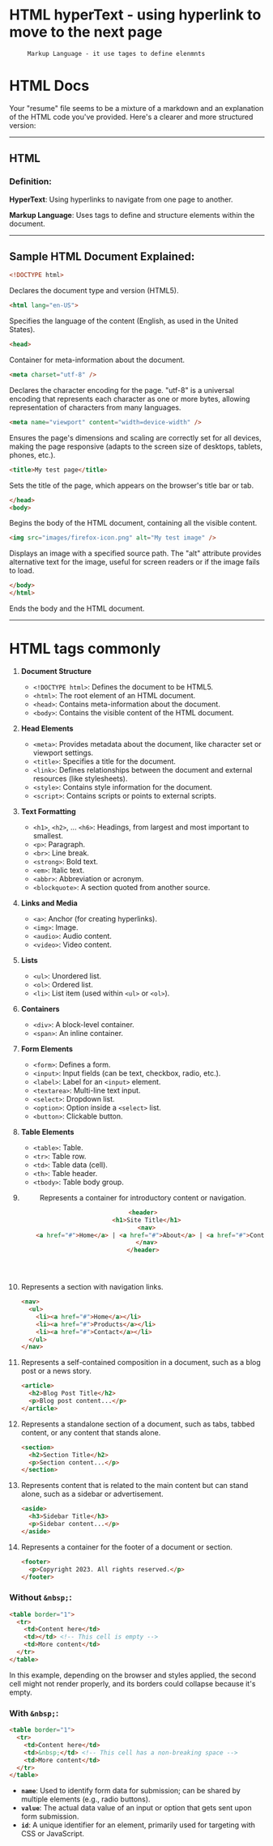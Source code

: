 # HTML    hyperText - using hyperlink to move to the next page 
         Markup Language - it use tages to define elenmnts 

# HTML Docs

Your "resume" file seems to be a mixture of a markdown and an explanation of the HTML code you've provided. Here's a clearer and more structured version:

---

## HTML

### Definition:

**HyperText**: Using hyperlinks to navigate from one page to another.

**Markup Language**: Uses tags to define and structure elements within the document.

---

## Sample HTML Document Explained:

```html
<!DOCTYPE html> 
```
Declares the document type and version (HTML5).

```html
<html lang="en-US">
```
Specifies the language of the content (English, as used in the United States).

```html
<head>
```
Container for meta-information about the document.

```html
<meta charset="utf-8" />
```
Declares the character encoding for the page. "utf-8" is a universal encoding that represents each character as one or more bytes, allowing representation of characters from many languages.

```html
<meta name="viewport" content="width=device-width" />
```
Ensures the page's dimensions and scaling are correctly set for all devices, making the page responsive (adapts to the screen size of desktops, tablets, phones, etc.).

```html
<title>My test page</title>
```
Sets the title of the page, which appears on the browser's title bar or tab.

```html
</head>
<body>
```
Begins the body of the HTML document, containing all the visible content.

```html
<img src="images/firefox-icon.png" alt="My test image" />
```
Displays an image with a specified source path. The "alt" attribute provides alternative text for the image, useful for screen readers or if the image fails to load.

```html
</body>
</html>
```
Ends the body and the HTML document.

---

#  HTML tags commonly 

1. **Document Structure**
   - `<!DOCTYPE html>`: Defines the document to be HTML5.
   - `<html>`: The root element of an HTML document.
   - `<head>`: Contains meta-information about the document.
   - `<body>`: Contains the visible content of the HTML document.

2. **Head Elements**
   - `<meta>`: Provides metadata about the document, like character set or viewport settings.
   - `<title>`: Specifies a title for the document.
   - `<link>`: Defines relationships between the document and external resources (like stylesheets).
   - `<style>`: Contains style information for the document.
   - `<script>`: Contains scripts or points to external scripts.

3. **Text Formatting**
   - `<h1>`, `<h2>`, ... `<h6>`: Headings, from largest and most important to smallest.
   - `<p>`: Paragraph.
   - `<br>`: Line break.
   - `<strong>`: Bold text.
   - `<em>`: Italic text.
   - `<abbr>`: Abbreviation or acronym.
   - `<blockquote>`: A section quoted from another source.

4. **Links and Media**
   - `<a>`: Anchor (for creating hyperlinks).
   - `<img>`: Image.
   - `<audio>`: Audio content.
   - `<video>`: Video content.

5. **Lists**
   - `<ul>`: Unordered list.
   - `<ol>`: Ordered list.
   - `<li>`: List item (used within `<ul>` or `<ol>`).

6. **Containers**
   - `<div>`: A block-level container.
   - `<span>`: An inline container.

7. **Form Elements**
   - `<form>`: Defines a form.
   - `<input>`: Input fields (can be text, checkbox, radio, etc.).
   - `<label>`: Label for an `<input>` element.
   - `<textarea>`: Multi-line text input.
   - `<select>`: Dropdown list.
   - `<option>`: Option inside a `<select>` list.
   - `<button>`: Clickable button.

8. **Table Elements**
   - `<table>`: Table.
   - `<tr>`: Table row.
   - `<td>`: Table data (cell).
   - `<th>`: Table header.
   - `<tbody>`: Table body group.


9. **<header>**
    Represents a container for introductory content or navigation.
    ```html
    <header>
      <h1>Site Title</h1>
      <nav>
        <a href="#">Home</a> | <a href="#">About</a> | <a href="#">Contact</a>
      </nav>
    </header>
    ```

10. **<nav>**
    Represents a section with navigation links.
    ```html
    <nav>
      <ul>
        <li><a href="#">Home</a></li>
        <li><a href="#">Products</a></li>
        <li><a href="#">Contact</a></li>
      </ul>
    </nav>
    ```

11. **<article>**
    Represents a self-contained composition in a document, such as a blog post or a news story.
    ```html
    <article>
      <h2>Blog Post Title</h2>
      <p>Blog post content...</p>
    </article>
    ```

12. **<section>**
    Represents a standalone section of a document, such as tabs, tabbed content, or any content that stands alone.
    ```html
    <section>
      <h2>Section Title</h2>
      <p>Section content...</p>
    </section>
    ```

13. **<aside>**
    Represents content that is related to the main content but can stand alone, such as a sidebar or advertisement.
    ```html
    <aside>
      <h3>Sidebar Title</h3>
      <p>Sidebar content...</p>
    </aside>
    ```

14. **<footer>**
    Represents a container for the footer of a document or section.
    ```html
    <footer>
      <p>Copyright 2023. All rights reserved.</p>
    </footer>
    ```

### Without `&nbsp;`:

```html
<table border="1">
  <tr>
    <td>Content here</td>
    <td></td> <!-- This cell is empty -->
    <td>More content</td>
  </tr>
</table>
```

In this example, depending on the browser and styles applied, the second cell might not render properly, and its borders could collapse because it's empty. 

### With `&nbsp;`:

```html
<table border="1">
  <tr>
    <td>Content here</td>
    <td>&nbsp;</td> <!-- This cell has a non-breaking space -->
    <td>More content</td>
  </tr>
</table>
```

- **`name`**: Used to identify form data for submission; can be shared by multiple elements (e.g., radio buttons).
- **`value`**: The actual data value of an input or option that gets sent upon form submission.
- **`id`**: A unique identifier for an element, primarily used for targeting with CSS or JavaScript.

